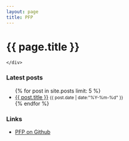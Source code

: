 ```yaml
---
layout: page
title: PFP
---
```


# {{ page.title }}

<div class="grid-container">
	<div class="grid-100 main-description">
		
	</div>
</div>

<div class="grid-container">
	<div class="grid-50 tablet-grid-50">
		<h3>Latest posts</h3>
		<ul class="home-list">
			{% for post in site.posts limit: 5 %}
				<li>
					<a href="{{ site.baseurl }}{{ post.url }}">{{ post.title }}</a>
					<small><i class="icon-time"> </i>{{ post.date | date:"%Y-%m-%d" }}</small>
				</li>
			{% endfor %}
		</ul>
	</div>
	<div class="grid-50 tablet-grid-50">
		<h3>Links</h3>
		<ul class="home-list">
			<li><a href="https://github.com/RemyG/PFP">PFP on Github</a></li>
		</ul>
	</div>
</div>
